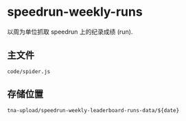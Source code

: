# speedrun-weekly-runs

以周为单位抓取 speedrun 上的纪录成绩 (run).

## 主文件

`code/spider.js`

## 存储位置

`tna-upload/speedrun-weekly-leaderboard-runs-data/${date}`